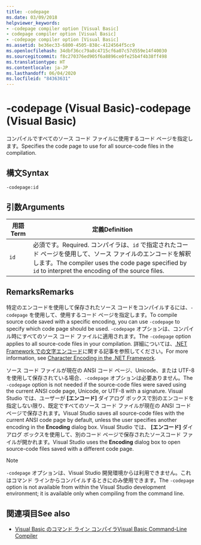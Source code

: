 ```yaml
---
title: -codepage
ms.date: 03/09/2018
helpviewer_keywords:
- -codepage compiler option [Visual Basic]
- codepage compiler option [Visual Basic]
- -codepage compiler option [Visual Basic]
ms.assetid: be36ec33-6800-4505-838c-4124564f5cc9
ms.openlocfilehash: 34dbf36cc79a8c4715cf6a07c57d559e14f40030
ms.sourcegitcommit: f8c270376ed905f6a8896ce0fe25b4f4b38ff498
ms.translationtype: HT
ms.contentlocale: ja-JP
ms.lasthandoff: 06/04/2020
ms.locfileid: "84363631"
---
```

# <a name="-codepage-visual-basic"></a><span data-ttu-id="a4408-102">-codepage (Visual Basic)</span><span class="sxs-lookup"><span data-stu-id="a4408-102">-codepage (Visual Basic)</span></span>
<span data-ttu-id="a4408-103">コンパイルですべてのソース コード ファイルに使用するコード ページを指定します。</span><span class="sxs-lookup"><span data-stu-id="a4408-103">Specifies the code page to use for all source-code files in the compilation.</span></span>  
  
## <a name="syntax"></a><span data-ttu-id="a4408-104">構文</span><span class="sxs-lookup"><span data-stu-id="a4408-104">Syntax</span></span>  
  
```console  
-codepage:id  
```  
  
## <a name="arguments"></a><span data-ttu-id="a4408-105">引数</span><span class="sxs-lookup"><span data-stu-id="a4408-105">Arguments</span></span>  
  
|<span data-ttu-id="a4408-106">用語</span><span class="sxs-lookup"><span data-stu-id="a4408-106">Term</span></span>|<span data-ttu-id="a4408-107">定義</span><span class="sxs-lookup"><span data-stu-id="a4408-107">Definition</span></span>|  
|---|---|  
|`id`|<span data-ttu-id="a4408-108">必須です。</span><span class="sxs-lookup"><span data-stu-id="a4408-108">Required.</span></span> <span data-ttu-id="a4408-109">コンパイラは、`id` で指定されたコード ページを使用して、ソース ファイルのエンコードを解釈します。</span><span class="sxs-lookup"><span data-stu-id="a4408-109">The compiler uses the code page specified by `id` to interpret the encoding of the source files.</span></span>|  
  
## <a name="remarks"></a><span data-ttu-id="a4408-110">Remarks</span><span class="sxs-lookup"><span data-stu-id="a4408-110">Remarks</span></span>  
 <span data-ttu-id="a4408-111">特定のエンコードを使用して保存されたソース コードをコンパイルするには、`-codepage` を使用して、使用するコード ページを指定します。</span><span class="sxs-lookup"><span data-stu-id="a4408-111">To compile source code saved with a specific encoding, you can use `-codepage` to specify which code page should be used.</span></span> <span data-ttu-id="a4408-112">`-codepage` オプションは、コンパイル時にすべてのソース コード ファイルに適用されます。</span><span class="sxs-lookup"><span data-stu-id="a4408-112">The `-codepage` option applies to all source-code files in your compilation.</span></span> <span data-ttu-id="a4408-113">詳細については、[.NET Framework での文字エンコード](../../../standard/base-types/character-encoding.md)に関する記事を参照してください。</span><span class="sxs-lookup"><span data-stu-id="a4408-113">For more information, see [Character Encoding in the .NET Framework](../../../standard/base-types/character-encoding.md).</span></span>  
  
 <span data-ttu-id="a4408-114">ソース コード ファイルが現在の ANSI コード ページ、Unicode、または UTF-8 を使用して保存されている場合、`-codepage` オプションは必要ありません。</span><span class="sxs-lookup"><span data-stu-id="a4408-114">The `-codepage` option is not needed if the source-code files were saved using the current ANSI code page, Unicode, or UTF-8 with a signature.</span></span> <span data-ttu-id="a4408-115">Visual Studio では、ユーザーが **[エンコード]** ダイアログ ボックスで別のエンコードを指定しない限り、既定ですべてのソース コード ファイルが現在の ANSI コード ページで保存されます。</span><span class="sxs-lookup"><span data-stu-id="a4408-115">Visual Studio saves all source-code files with the current ANSI code page by default, unless the user specifies another encoding in the **Encoding** dialog box.</span></span> <span data-ttu-id="a4408-116">Visual Studio では、 **[エンコード]** ダイアログ ボックスを使用して、別のコード ページで保存されたソースコード ファイルが開かれます。</span><span class="sxs-lookup"><span data-stu-id="a4408-116">Visual Studio uses the **Encoding** dialog box to open source-code files saved with a different code page.</span></span>  
  
> [!NOTE]
> <span data-ttu-id="a4408-117">`-codepage` オプションは、Visual Studio 開発環境からは利用できません。これはコマンド ラインからコンパイルするときにのみ使用できます。</span><span class="sxs-lookup"><span data-stu-id="a4408-117">The `-codepage` option is not available from within the Visual Studio development environment; it is available only when compiling from the command line.</span></span>  
  
## <a name="see-also"></a><span data-ttu-id="a4408-118">関連項目</span><span class="sxs-lookup"><span data-stu-id="a4408-118">See also</span></span>

- [<span data-ttu-id="a4408-119">Visual Basic のコマンド ライン コンパイラ</span><span class="sxs-lookup"><span data-stu-id="a4408-119">Visual Basic Command-Line Compiler</span></span>](index.md)
